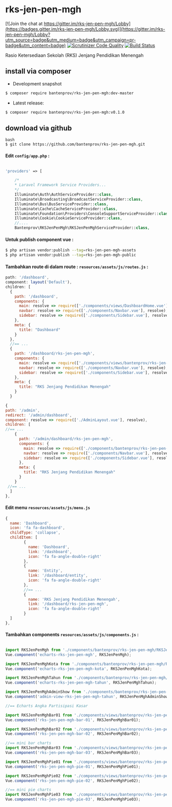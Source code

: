 # rks-jen-pen-mgh

[![Join the chat at https://gitter.im/rks-jen-pen-mgh/Lobby](https://badges.gitter.im/rks-jen-pen-mgh/Lobby.svg)](https://gitter.im/rks-jen-pen-mgh/Lobby?utm_source=badge&utm_medium=badge&utm_campaign=pr-badge&utm_content=badge)
[![Scrutinizer Code Quality](https://scrutinizer-ci.com/g/bantenprov/rks-jen-pen-mgh/badges/quality-score.png?b=master)](https://scrutinizer-ci.com/g/bantenprov/rks-jen-pen-mgh/?branch=master)
[![Build Status](https://scrutinizer-ci.com/g/bantenprov/rks-jen-pen-mgh/badges/build.png?b=master)](https://scrutinizer-ci.com/g/bantenprov/rks-jen-pen-mgh/build-status/master)

Rasio Ketersediaan Sekolah (RKS) Jenjang Pendidikan Menengah

## install via composer

- Development snapshot
```bash
$ composer require bantenprov/rks-jen-pen-mgh:dev-master
```
- Latest release:

```bash
$ composer require bantenprov/rks-jen-pen-mgh:v0.1.0
```

## download via github
~~~
bash
$ git clone https://github.com/bantenprov/rks-jen-pen-mgh.git
~~~


#### Edit `config/app.php` :
```php

'providers' => [

    /*
    * Laravel Framework Service Providers...
    */
    Illuminate\Auth\AuthServiceProvider::class,
    Illuminate\Broadcasting\BroadcastServiceProvider::class,
    Illuminate\Bus\BusServiceProvider::class,
    Illuminate\Cache\CacheServiceProvider::class,
    Illuminate\Foundation\Providers\ConsoleSupportServiceProvider::class,
    Illuminate\Cookie\CookieServiceProvider::class,
    //....
    Bantenprov\RKSJenPenMgh\RKSJenPenMghServiceProvider::class,

```

#### Untuk publish component vue :

```bash
$ php artisan vendor:publish --tag=rks-jen-pen-mgh-assets
$ php artisan vendor:publish --tag=rks-jen-pen-mgh-public
```
#### Tambahkan route di dalam route : `resources/assets/js/routes.js` :

```javascript
path: '/dashboard',
component: layout('Default'),
children: [
  {
    path: '/dashboard',
    components: {
      main: resolve => require(['./components/views/DashboardHome.vue'], resolve),
      navbar: resolve => require(['./components/Navbar.vue'], resolve),
      sidebar: resolve => require(['./components/Sidebar.vue'], resolve)
    },
    meta: {
      title: "Dashboard"
    }
  },
  //== ...
  {
    path: '/dashboard/rks-jen-pen-mgh',
    components: {
      main: resolve => require(['./components/views/bantenprov/rks-jen-pen-mgh/DashboardRKSJenPenMgh.vue'], resolve),
      navbar: resolve => require(['./components/Navbar.vue'], resolve),
      sidebar: resolve => require(['./components/Sidebar.vue'], resolve)
    },
    meta: {
      title: "RKS Jenjang Pendidikan Menengah"
    }
  }
```

```javascript
{
path: '/admin',
redirect: '/admin/dashboard',
component: resolve => require(['./AdminLayout.vue'], resolve),
children: [
//== ...
    {
      path: '/admin/dashboard/rks-jen-pen-mgh',
      components: {
        main: resolve => require(['./components/bantenprov/rks-jen-pen-mgh/RKSJenPenMghAdmin.show.vue'], resolve),
        navbar: resolve => require(['./components/Navbar.vue'], resolve),
        sidebar: resolve => require(['./components/Sidebar.vue'], resolve)
      },
      meta: {
        title: "RKS Jenjang Pendidikan Menengah"
      }
    }
 //== ...   
  ]
},

```
#### Edit menu `resources/assets/js/menu.js`

```javascript
{
  name: 'Dashboard',
  icon: 'fa fa-dashboard',
  childType: 'collapse',
  childItem: [
        {
          name: 'Dashboard',
          link: '/dashboard',
          icon: 'fa fa-angle-double-right'
        },
        {
          name: 'Entity',
          link: '/dashboard/entity',
          icon: 'fa fa-angle-double-right'
        },
        //== ...
        {
          name: 'RKS Jenjang Pendidikan Menengah',
          link: '/dashboard/rks-jen-pen-mgh',
          icon: 'fa fa-angle-double-right'
        }
  ]
},

```

#### Tambahkan components `resources/assets/js/components.js` :

```javascript

import RKSJenPenMgh from './components/bantenprov/rks-jen-pen-mgh/RKSJenPenMgh.chart.vue';
Vue.component('echarts-rks-jen-pen-mgh', RKSJenPenMgh);

import RKSJenPenMghKota from './components/bantenprov/rks-jen-pen-mgh/RKSJenPenMghKota.chart.vue';
Vue.component('echarts-rks-jen-pen-mgh-kota', RKSJenPenMghKota);

import RKSJenPenMghTahun from './components/bantenprov/rks-jen-pen-mgh/RKSJenPenMghTahun.chart.vue';
Vue.component('echarts-rks-jen-pen-mgh-tahun', RKSJenPenMghTahun);

import RKSJenPenMghAdminShow from './components/bantenprov/rks-jen-pen-mgh/RKSJenPenMghAdmin.show.vue';
Vue.component('admin-view-rks-jen-pen-mgh-tahun', RKSJenPenMghAdminShow);

//== Echarts Angka Partisipasi Kasar

import RKSJenPenMghBar01 from './components/views/bantenprov/rks-jen-pen-mgh/RKSJenPenMghBar01.vue';
Vue.component('rks-jen-pen-mgh-bar-01', RKSJenPenMghBar01);

import RKSJenPenMghBar02 from './components/views/bantenprov/rks-jen-pen-mgh/RKSJenPenMghBar02.vue';
Vue.component('rks-jen-pen-mgh-bar-02', RKSJenPenMghBar02);

//== mini bar charts
import RKSJenPenMghBar03 from './components/views/bantenprov/rks-jen-pen-mgh/RKSJenPenMghBar03.vue';
Vue.component('rks-jen-pen-mgh-bar-03', RKSJenPenMghBar03);

import RKSJenPenMghPie01 from './components/views/bantenprov/rks-jen-pen-mgh/RKSJenPenMghPie01.vue';
Vue.component('rks-jen-pen-mgh-pie-01', RKSJenPenMghPie01);

import RKSJenPenMghPie02 from './components/views/bantenprov/rks-jen-pen-mgh/RKSJenPenMghPie02.vue';
Vue.component('rks-jen-pen-mgh-pie-02', RKSJenPenMghPie02);

//== mini pie charts
import RKSJenPenMghPie03 from './components/views/bantenprov/rks-jen-pen-mgh/RKSJenPenMghPie03.vue';
Vue.component('rks-jen-pen-mgh-pie-03', RKSJenPenMghPie03);
```

